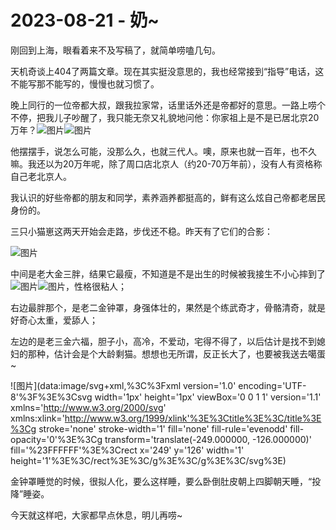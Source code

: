 # 2023-08-21 - 奶~

刚回到上海，眼看着来不及写稿了，就简单唠嗑几句。

天机奇谈上404了两篇文章。现在其实挺没意思的，我也经常接到“指导”电话，这不能写那不能写的，慢慢也就习惯了。

晚上同行的一位帝都大叔，跟我拉家常，话里话外还是帝都好的意思。一路上唠个不停，把我儿子吵醒了，我只能无奈又礼貌地问他：你家祖上是不是已居北京20万年？![图片](https://res.wx.qq.com/t/wx_fed/we-emoji/res/v1.3.10/assets/newemoji/Lol.png?tp=webp&wxfrom=5&wx_lazy=1)![图片](https://res.wx.qq.com/t/wx_fed/we-emoji/res/v1.3.10/assets/newemoji/Lol.png?tp=webp&wxfrom=5&wx_lazy=1)

他摆摆手，说怎么可能，没那么久，也就三代人。噢，原来也就一百年，也不久嘛。我还以为20万年呢，除了周口店北京人（约20-70万年前），没有人有资格称自己老北京人。

我认识的好些帝都的朋友和同学，素养涵养都挺高的，鲜有这么炫自己帝都老居民身份的。

三只小猫崽这两天开始会走路，步伐还不稳。昨天有了它们的合影：

![图片](https://mmbiz.qpic.cn/mmbiz_jpg/OywhRh06vTkwb29e4GAb9lAM0RjuicPJHpubCBpn92rLK9MN6ztDK75C18yeqrAMvCHRfPJ6S4Q5KSAnvUtUdgg/640?wx_fmt=jpeg&tp=webp&wxfrom=5&wx_lazy=1)

中间是老大金三胖，结果它最瘦，不知道是不是出生的时候被我接生不小心摔到了![图片](https://res.wx.qq.com/t/wx_fed/we-emoji/res/v1.3.10/assets/newemoji/2_05.png?tp=webp&wxfrom=5&wx_lazy=1)![图片](https://res.wx.qq.com/t/wx_fed/we-emoji/res/v1.3.10/assets/newemoji/2_05.png?tp=webp&wxfrom=5&wx_lazy=1)，性格很粘人；

右边最胖那个，是老二金钟罩，身强体壮的，果然是个练武奇才，骨骼清奇，就是好奇心太重，爱舔人；

左边的是老三金六福，胆子小，高冷，不爱动，宅得不得了，以后估计是找不到媳妇的那种，估计会是个大龄剩猫。想想也无所谓，反正长大了，也要被我送去噶蛋~

![图片](data:image/svg+xml,%3C%3Fxml version='1.0' encoding='UTF-8'%3F%3E%3Csvg width='1px' height='1px' viewBox='0 0 1 1' version='1.1' xmlns='http://www.w3.org/2000/svg' xmlns:xlink='http://www.w3.org/1999/xlink'%3E%3Ctitle%3E%3C/title%3E%3Cg stroke='none' stroke-width='1' fill='none' fill-rule='evenodd' fill-opacity='0'%3E%3Cg transform='translate(-249.000000, -126.000000)' fill='%23FFFFFF'%3E%3Crect x='249' y='126' width='1' height='1'%3E%3C/rect%3E%3C/g%3E%3C/g%3E%3C/svg%3E)

金钟罩睡觉的时候，很拟人化，要么这样睡，要么卧倒肚皮朝上四脚朝天睡，“投降”睡姿。

今天就这样吧，大家都早点休息，明儿再唠~